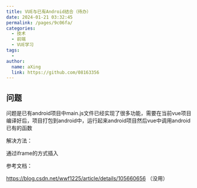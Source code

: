```yaml
---
title: VUE与已有Android结合（待办）
date: 2024-01-21 03:32:45
permalink: /pages/9c06fa/
categories:
  - 技术
  - 前端
  - VUE学习
tags:
  - 
author: 
  name: aXing
  link: https://github.com/08163356
---
```

## 问题

问题是已有android项目中main.js文件已经实现了很多功能，需要在当前vue项目编译好后，项目打包到android中，运行起来android项目然后vue中调用android已有的函数

解决方法：

通过iframe的方式插入





参考文档：

https://blog.csdn.net/wwf1225/article/details/105660656 （没用）
